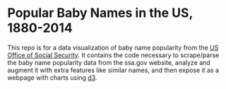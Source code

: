 # Popular Baby Names in the US, 1880-2014

This repo is for a data visualization of baby name popularity from the [US Office of Social Security](http://www.ssa.gov/oact/babynames). It contains the code necessary to scrape/parse the baby name popularity data from the ssa.gov website, analyze and augment it with extra features like similar names, and then expose it as a webpage with charts using [d3](http://d3js.org).
